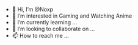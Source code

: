 - 👋 Hi, I’m @Noxp
- 👀 I’m interested in Gaming and Watching Anime
- 🌱 I’m currently learning ...
- 💞️ I’m looking to collaborate on ...
- 📫 How to reach me ...

<!---
Noxp279/Noxp279 is a ✨ special ✨ repository because its `README.md` (this file) appears on your GitHub profile.
You can click the Preview link to take a look at your changes.
--->
